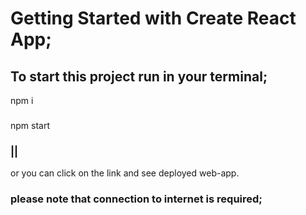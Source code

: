 # Getting Started with Create React App;

## To start this project run in your terminal;
npm i 
###
npm start
### || 
or
you can click on the link and see deployed web-app.
### please note that connection to internet is required;

